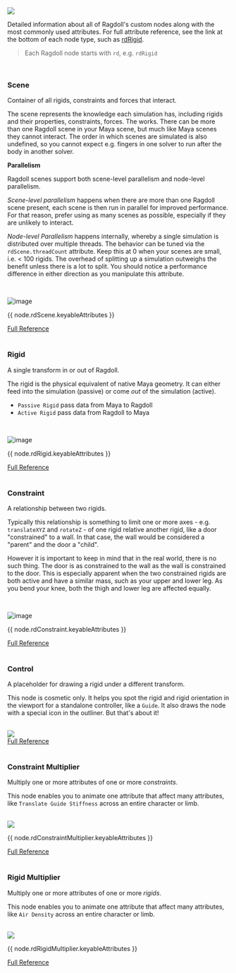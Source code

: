 <div class="hero-container">
    <img class="hero-image" src=/car13.png>
</div>

Detailed information about all of Ragdoll's custom nodes along with the most commonly used attributes. For full attribute reference, see the link at the bottom of each node type, such as [rdRigid](/nodes/rdRigid).

> Each Ragdoll node starts with `rd`, e.g. `rdRigid`

<br>

### Scene

Container of all rigids, constraints and forces that interact.

The scene represents the knowledge each simulation has, including rigids and their properties, constraints, forces. The works. There can be more than one Ragdoll scene in your Maya scene, but much like Maya scenes they cannot interact. The order in which scenes are simulated is also undefined, so you cannot expect e.g. fingers in one solver to run after the body in another solver.

**Parallelism**

Ragdoll scenes support both scene-level parallelism and node-level parallelism.

*Scene-level parallelism* happens when there are more than one Ragdoll scene present, each scene is then run in parallel for improved performance. For that reason, prefer using as many scenes as possible, especially if they are unlikely to interact.

*Node-level Parallelism* happens internally, whereby a single simulation is distributed over multiple threads. The behavior can be tuned via the `rdScene.threadCount` attribute. Keep this at 0 when your scenes are small, i.e. < 100 rigids. The overhead of splitting up a simulation outweighs the benefit unless there is a lot to split. You should notice a performance difference in either direction as you manipulate this attribute.

<br>

![image](https://user-images.githubusercontent.com/2152766/101984249-04405880-3c78-11eb-8392-6e00e7afd3b6.png)

{{ node.rdScene.keyableAttributes }}

<div class="hboxlayout justify-center">
    <a href="/nodes/rdScene" class="button blue">Full Reference</a>
</div>

<br>

### Rigid

A single transform in or out of Ragdoll.

The rigid is the physical equivalent of native Maya geometry. It can either feed into the simulation (passive) or come *out* of the simulation (active).

- `Passive Rigid` pass data from Maya to Ragdoll
- `Active Rigid` pass data from Ragdoll to Maya

<br>

![image](https://user-images.githubusercontent.com/2152766/101984241-fab6f080-3c77-11eb-9473-ed3a32a1fbf4.png)

{{ node.rdRigid.keyableAttributes }}

<div class="hboxlayout justify-center">
    <a href="/nodes/rdRigid" class="button blue">Full Reference</a>
</div>

<br>

### Constraint

A relationship between two rigids.

Typically this relationship is something to limit one or more axes - e.g. `translateXYZ` and `rotateZ` - of one rigid relative another rigid, like a door "constrained" to a wall. In that case, the wall would be considered a "parent" and the door a "child". 

However it is important to keep in mind that in the real world, there is no such thing. The door is as constrained to the wall as the wall is constrained to the door. This is especially apparent when the two constrained rigids are both active and have a similar mass, such as your upper and lower leg. As you bend your knee, both the thigh and lower leg are affected equally.

<br>

![image](https://user-images.githubusercontent.com/2152766/101984234-f12d8880-3c77-11eb-8a7b-6f3054e1ef63.png)

{{ node.rdConstraint.keyableAttributes }}

<div class="hboxlayout justify-center">
    <a href="/nodes/rdConstraint" class="button blue">Full Reference</a>
</div>

<br>

### Control

A placeholder for drawing a rigid under a different transform.

This node is cosmetic only. It helps you spot the rigid and rigid orientation in the viewport for a standalone controller, like a `Guide`. It also draws the node with a special icon in the outliner. But that's about it!

<br>

<img class="small-node-header" src=https://user-images.githubusercontent.com/2152766/107141604-cd0dc100-6921-11eb-9aa2-f9d55c458ef4.png>

<div class="hboxlayout justify-center">
    <a href="/nodes/rdControl" class="button blue">Full Reference</a>
</div>

<br>

### Constraint Multiplier

Multiply one or more attributes of one or more *constraints*.

This node enables you to animate one attribute that affect many attributes, like `Translate Guide Stiffness` across an entire character or limb.

<br>

<img class="small-node-header" src=https://user-images.githubusercontent.com/2152766/107141752-d9dee480-6922-11eb-9e8b-74ede169db12.png>

{{ node.rdConstraintMultiplier.keyableAttributes }}

<div class="hboxlayout justify-center">
    <a href="/nodes/rdConstraintMultiplier" class="button blue">Full Reference</a>
</div>

<br>

### Rigid Multiplier

Multiply one or more attributes of one or more *rigids*.

This node enables you to animate one attribute that affect many attributes, like `Air Density` across an entire character or limb.

<br>

<img class="small-node-header" src=https://user-images.githubusercontent.com/2152766/107142315-f7fa1400-6925-11eb-8250-45c95d651c97.png>

{{ node.rdRigidMultiplier.keyableAttributes }}

<div class="hboxlayout justify-center">
    <a href="/nodes/rdRigidMultiplier" class="button blue">Full Reference</a>
</div>
